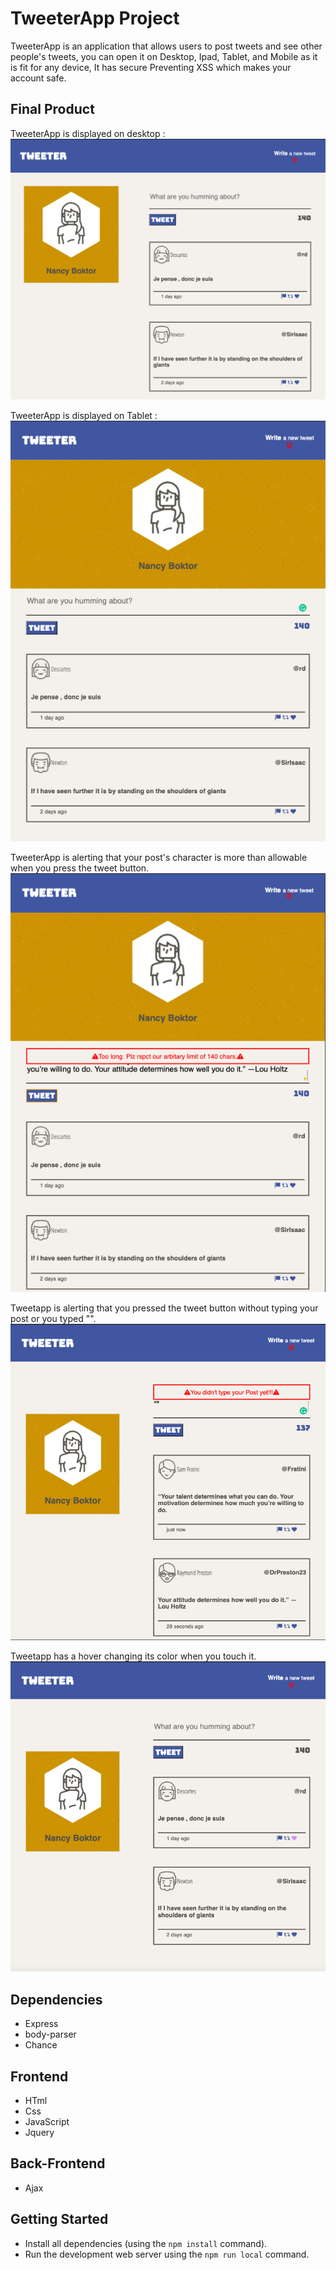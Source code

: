 # TweeterApp Project

TweeterApp is an application that allows users to post tweets and see other people's tweets,
you can open it on Desktop,  Ipad, Tablet, and Mobile as it is fit for any device, 
It has secure Preventing XSS  which makes your account safe.

## Final Product
TweeterApp is displayed on desktop :
!["Tweetapp_desktop"](https://github.com/NancyBoktor/tweeter/blob/master/docs/Tweetapp_desktop.png?raw=true)

TweeterApp is displayed on Tablet :
!["Tweetapp_tablet"](https://github.com/NancyBoktor/tweeter/blob/master/docs/Tweetapp_tablet.png?raw=true)

TweeterApp is alerting that your post's character is more than allowable when you press the tweet button.
!["Tweetapp_maxCharcterAlert"](https://github.com/NancyBoktor/tweeter/blob/master/docs/Tweetapp_maxCharcterAlert.png?raw=true)

Tweetapp is alerting that you pressed the tweet button without typing your post or you typed "".
!["Tweetapp_emptyTextAlert"](https://github.com/NancyBoktor/tweeter/blob/master/docs/Tweetapp_emptyTextAlert.png?raw=true)

Tweetapp has a hover changing its color when you touch it.
!["Tweeapp_hover"](https://github.com/NancyBoktor/tweeter/blob/master/docs/Tweetapp_hover.png?raw=true)

## Dependencies

- Express
- body-parser
- Chance

## Frontend

- HTml
- Css
- JavaScript
- Jquery

## Back-Frontend
- Ajax


## Getting Started

- Install all dependencies (using the `npm install` command).
- Run the development web server using the `npm run local` command.
